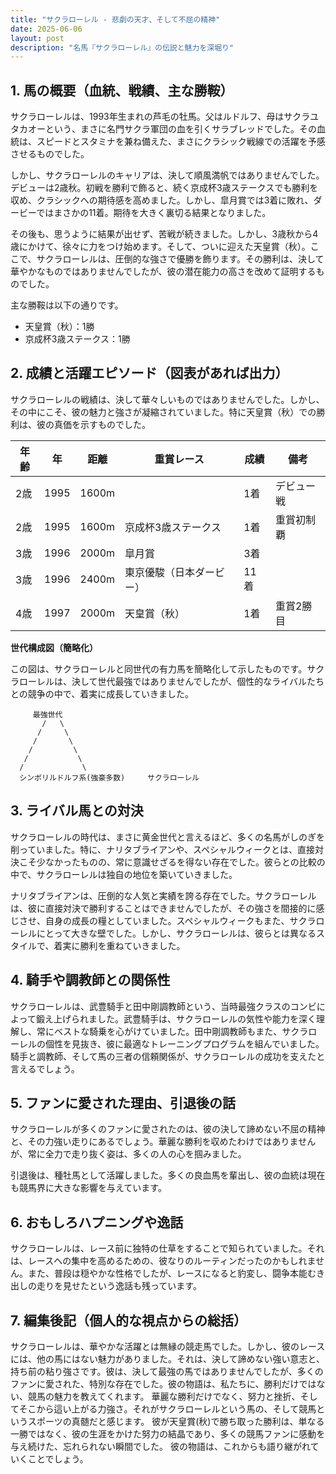 ```yaml
---
title: "サクラローレル - 悲劇の天才、そして不屈の精神"
date: 2025-06-06
layout: post
description: "名馬『サクラローレル』の伝説と魅力を深堀り"
---
```


## 1. 馬の概要（血統、戦績、主な勝鞍）

サクラローレルは、1993年生まれの芦毛の牡馬。父はルドルフ、母はサクラユタカオーという、まさに名門サクラ軍団の血を引くサラブレッドでした。その血統は、スピードとスタミナを兼ね備えた、まさにクラシック戦線での活躍を予感させるものでした。

しかし、サクラローレルのキャリアは、決して順風満帆ではありませんでした。デビューは2歳秋。初戦を勝利で飾ると、続く京成杯3歳ステークスでも勝利を収め、クラシックへの期待感を高めました。しかし、皐月賞では3着に敗れ、ダービーではまさかの11着。期待を大きく裏切る結果となりました。

その後も、思うように結果が出せず、苦戦が続きました。しかし、3歳秋から4歳にかけて、徐々に力をつけ始めます。そして、ついに迎えた天皇賞（秋）。ここで、サクラローレルは、圧倒的な強さで優勝を飾ります。その勝利は、決して華やかなものではありませんでしたが、彼の潜在能力の高さを改めて証明するものでした。

主な勝鞍は以下の通りです。

* 天皇賞（秋）：1勝
* 京成杯3歳ステークス：1勝


## 2. 成績と活躍エピソード（図表があれば出力）

サクラローレルの戦績は、決して華々しいものではありませんでした。しかし、その中にこそ、彼の魅力と強さが凝縮されていました。特に天皇賞（秋）での勝利は、彼の真価を示すものでした。

| 年齢 | 年 | 距離 | 重賞レース | 成績 | 備考 |
|---|---|---|---|---|---|
| 2歳 | 1995 | 1600m |  | 1着 | デビュー戦 |
| 2歳 | 1995 | 1600m | 京成杯3歳ステークス | 1着 | 重賞初制覇 |
| 3歳 | 1996 | 2000m | 皐月賞 | 3着 |  |
| 3歳 | 1996 | 2400m | 東京優駿（日本ダービー） | 11着 |  |
| 4歳 | 1997 | 2000m | 天皇賞（秋） | 1着 | 重賞2勝目 |


**世代構成図（簡略化）**

この図は、サクラローレルと同世代の有力馬を簡略化して示したものです。サクラローレルは、決して世代最強ではありませんでしたが、個性的なライバルたちとの競争の中で、着実に成長していきました。

```
     最強世代
       /   \
      /     \
     /       \
    /         \
   /           \
  /             \
  シンボリルドルフ系(強豪多数)     サクラローレル
```


## 3. ライバル馬との対決

サクラローレルの時代は、まさに黄金世代と言えるほど、多くの名馬がしのぎを削っていました。特に、ナリタブライアンや、スペシャルウィークとは、直接対決こそ少なかったものの、常に意識せざるを得ない存在でした。彼らとの比較の中で、サクラローレルは独自の地位を築いていきました。

ナリタブライアンは、圧倒的な人気と実績を誇る存在でした。サクラローレルは、彼に直接対決で勝利することはできませんでしたが、その強さを間接的に感じさせ、自身の成長の糧としていました。スペシャルウィークもまた、サクラローレルにとって大きな壁でした。しかし、サクラローレルは、彼らとは異なるスタイルで、着実に勝利を重ねていきました。


## 4. 騎手や調教師との関係性

サクラローレルは、武豊騎手と田中剛調教師という、当時最強クラスのコンビによって鍛え上げられました。武豊騎手は、サクラローレルの気性や能力を深く理解し、常にベストな騎乗を心がけていました。田中剛調教師もまた、サクラローレルの個性を見抜き、彼に最適なトレーニングプログラムを組んでいました。騎手と調教師、そして馬の三者の信頼関係が、サクラローレルの成功を支えたと言えるでしょう。


## 5. ファンに愛された理由、引退後の話

サクラローレルが多くのファンに愛されたのは、彼の決して諦めない不屈の精神と、その力強い走りにあるでしょう。華麗な勝利を収めたわけではありませんが、常に全力で走り抜く姿は、多くの人の心を掴みました。

引退後は、種牡馬として活躍しました。多くの良血馬を輩出し、彼の血統は現在も競馬界に大きな影響を与えています。


## 6. おもしろハプニングや逸話

サクラローレルは、レース前に独特の仕草をすることで知られていました。それは、レースへの集中を高めるための、彼なりのルーティンだったのかもしれません。また、普段は穏やかな性格でしたが、レースになると豹変し、闘争本能むき出しの走りを見せたという逸話も残っています。


## 7. 編集後記（個人的な視点からの総括）

サクラローレルは、華やかな活躍とは無縁の競走馬でした。しかし、彼のレースには、他の馬にはない魅力がありました。それは、決して諦めない強い意志と、持ち前の粘り強さです。彼は、決して最強の馬ではありませんでしたが、多くのファンに愛された、特別な存在でした。彼の物語は、私たちに、勝利だけではない、競馬の魅力を教えてくれます。  華麗な勝利だけでなく、努力と挫折、そしてそこから這い上がる力強さ。それがサクラローレルという馬の、そして競馬というスポーツの真髄だと感じます。  彼が天皇賞(秋)で勝ち取った勝利は、単なる一勝ではなく、彼の生涯をかけた努力の結晶であり、多くの競馬ファンに感動を与え続けた、忘れられない瞬間でした。  彼の物語は、これからも語り継がれていくことでしょう。
